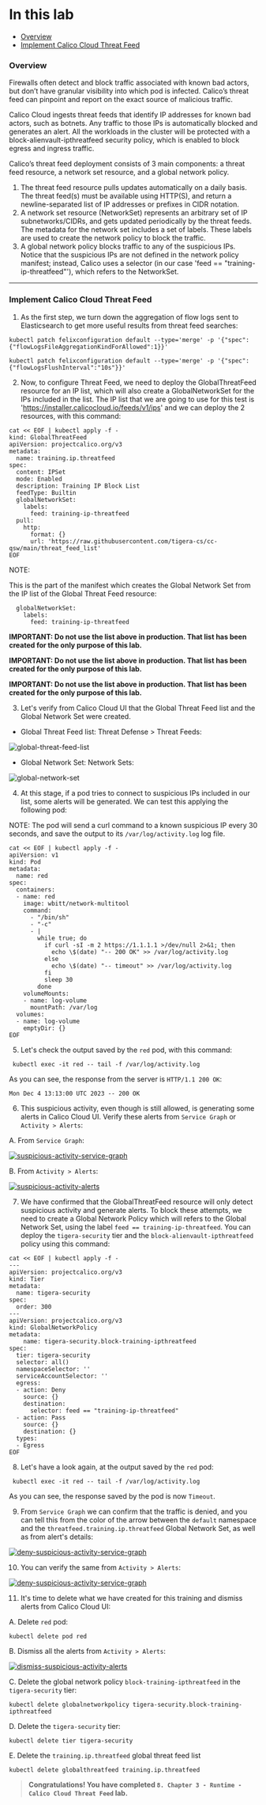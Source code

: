 # In this lab

* [Overview](https://github.com/tigera-cs/Kubernetes-and-Container-Security-Instructor-Led-Workshop/blob/main/8.%20Chapter%203%20-%20Runtime%20-%20Threat%20Feed/threat_feed.md#overview)
* [Implement Calico Cloud Threat Feed](https://github.com/tigera-cs/Kubernetes-and-Container-Security-Instructor-Led-Workshop/blob/main/8.%20Chapter%203%20-%20Runtime%20-%20Threat%20Feed/threat_feed.md#implement-calico-cloud-threat-feed)



### Overview

Firewalls often detect and block traffic associated with known bad actors, but don’t have granular visibility into which pod is infected. Calico’s threat feed can pinpoint and report on the exact source of malicious traffic.

Calico Cloud ingests threat feeds that identify IP addresses for known bad actors, such as botnets. Any traffic to those IPs is automatically blocked and generates an alert. All the workloads in the cluster will be protected with a block-alienvault-ipthreatfeed security policy, which is enabled to block egress and ingress traffic.

Calico’s threat feed deployment consists of 3 main components: a threat feed resource, a network set resource, and a global network policy.

1. The threat feed resource pulls updates automatically on a daily basis. The threat feed(s) must be available using HTTP(S), and return a newline-separated list of IP addresses or prefixes in CIDR notation.
2. A network set resource (NetworkSet) represents an arbitrary set of IP subnetworks/CIDRs, and gets updated periodically by the threat feeds. The metadata for the network set includes a set of labels. These labels are used to create the network policy to block the traffic.
3. A global network policy blocks traffic to any of the suspicious IPs. Notice that the suspicious IPs are not defined in the network policy manifest; instead, Calico uses a selector (in our case 'feed == "training-ip-threatfeed"'), which refers to the NetworkSet.

______________________________________________________________________________________________________________________________________________________________________

### Implement Calico Cloud Threat Feed

1. As the first step, we turn down the aggregation of flow logs sent to Elasticsearch to get more useful results from threat feed searches:

```
kubectl patch felixconfiguration default --type='merge' -p '{"spec":{"flowLogsFileAggregationKindForAllowed":1}}'
```
```
kubectl patch felixconfiguration default --type='merge' -p '{"spec":{"flowLogsFlushInterval":"10s"}}'
```

2. Now, to configure Threat Feed, we need to deploy the GlobalThreatFeed resource for an IP list, which will also create a GlobalNetworkSet for the IPs included in the list. The IP list that we are going to use for this test is 'https://installer.calicocloud.io/feeds/v1/ips' and we can deploy the 2 resources, with this command:

```
cat << EOF | kubectl apply -f -
kind: GlobalThreatFeed
apiVersion: projectcalico.org/v3
metadata:
  name: training.ip.threatfeed
spec:
  content: IPSet
  mode: Enabled
  description: Training IP Block List
  feedType: Builtin
  globalNetworkSet:
    labels:
      feed: training-ip-threatfeed
  pull:
    http:
      format: {}
      url: 'https://raw.githubusercontent.com/tigera-cs/cc-qsw/main/threat_feed_list'
EOF
```

NOTE: 

This is the part of the manifest which creates the Global Network Set from the IP list of the Global Threat Feed resource:
```
  globalNetworkSet:
    labels:
      feed: training-ip-threatfeed
```

**IMPORTANT: Do not use the list above in production. That list has been created for the only purpose of this lab.**

**IMPORTANT: Do not use the list above in production. That list has been created for the only purpose of this lab.**

**IMPORTANT: Do not use the list above in production. That list has been created for the only purpose of this lab.**


3. Let's verify from Calico Cloud UI that the Global Threat Feed list and the Global Network Set were created.

- Global Threat Feed list: Threat Defense > Threat Feeds:

![global-threat-feed-list](img/1.global-threat-feed-list.gif)

- Global Network Set: Network Sets:

![global-network-set](img/2.global-network-set.gif)

4. At this stage, if a pod tries to connect to suspicious IPs included in our list, some alerts will be generated. We can test this applying the following pod:

NOTE: The pod will send a curl command to a known suspicious IP every 30 seconds, and save the output to its `/var/log/activity.log` log file.

```
cat << EOF | kubectl apply -f -
apiVersion: v1
kind: Pod
metadata:
  name: red
spec:
  containers:
  - name: red
    image: wbitt/network-multitool
    command:
      - "/bin/sh"
      - "-c"
      - |
        while true; do
          if curl -sI -m 2 https://1.1.1.1 >/dev/null 2>&1; then
            echo \$(date) "-- 200 OK" >> /var/log/activity.log
          else
            echo \$(date) "-- timeout" >> /var/log/activity.log
          fi
          sleep 30
        done
    volumeMounts:
    - name: log-volume
      mountPath: /var/log
  volumes:
  - name: log-volume
    emptyDir: {}
EOF

```

5. Let's check the output saved by the `red` pod, with this command:

```
 kubectl exec -it red -- tail -f /var/log/activity.log
```

As you can see, the response from the server is `HTTP/1.1 200 OK`:

```
Mon Dec 4 13:13:00 UTC 2023 -- 200 OK
```

6. This suspicious activity, even though is still allowed, is generating some alerts in Calico Cloud UI. Verify these alerts from `Service Graph` or `Activity > Alerts`:

A. From `Service Graph`:

[![suspicious-activity-service-graph](img/3.suspicious-activity-service-graph.gif)](https://app.arcade.software/share/WsmHqUoWzIEVOAmzx8zz)

B. From `Activity > Alerts`:

[![suspicious-activity-alerts](img/4.suspicious-activity-alerts.gif)](https://app.arcade.software/share/QF8ZAMRNRoQ1eVYza6nD)


7. We have confirmed that the GlobalThreatFeed resource will only detect suspicious activity and generate alerts. To block these attempts, we need to create a Global Network Policy which will refers to the Global Network Set, using the label `feed == training-ip-threatfeed`. You can deploy the `tigera-security` tier and the `block-alienvault-ipthreatfeed` policy using this command:

```
cat << EOF | kubectl apply -f -
---
apiVersion: projectcalico.org/v3
kind: Tier
metadata:
  name: tigera-security
spec:
  order: 300
---
apiVersion: projectcalico.org/v3
kind: GlobalNetworkPolicy
metadata:
    name: tigera-security.block-training-ipthreatfeed
spec:
  tier: tigera-security
  selector: all()
  namespaceSelector: ''
  serviceAccountSelector: ''
  egress:
  - action: Deny
    source: {}
    destination:
      selector: feed == "training-ip-threatfeed"
  - action: Pass
    source: {}
    destination: {}
  types:
  - Egress
EOF
```

8. Let's have a look again, at the output saved by the `red` pod:

```
 kubectl exec -it red -- tail -f /var/log/activity.log
```

As you can see, the response saved by the pod is now `Timeout`.

9. From `Service Graph` we can confirm that the traffic is denied, and you can tell this from the color of the arrow between the `default` namespace and the `threatfeed.training.ip.threatfeed` Global Network Set, as well as from alert's details:

[![deny-suspicious-activity-service-graph](img/5.deny-suspicious-activity-service-graph.gif)](https://app.arcade.software/share/Eo3MvbQ76O8Gp4yUfZSF)


10. You can verify the same from `Activity > Alerts`:

[![deny-suspicious-activity-service-graph](img/6.deny-suspicious-activity-activity-alerts.gif)](https://app.arcade.software/share/CoTdb8osmgGKlJDONxTA)

11. It's time to delete what we have created for this training and dismiss alerts from Calico Cloud UI:

A. Delete `red` pod:
```
kubectl delete pod red
```

B. Dismiss all the alerts from `Activity > Alerts`:

[![dismiss-suspicious-activity-alerts](img/7.dismiss-suspicious-activity-alerts.gif)](https://app.arcade.software/share/wREfpjxHgnd88H6Q7w9m)


C. Delete the global network policy `block-training-ipthreatfeed` in the `tigera-security` tier:
```
kubectl delete globalnetworkpolicy tigera-security.block-training-ipthreatfeed
```

D. Delete the `tigera-security` tier:
```
kubectl delete tier tigera-security
```

E. Delete the `training.ip.threatfeed` global threat feed list
```
kubectl delete globalthreatfeed training.ip.threatfeed
```


> **Congratulations! You have completed `8. Chapter 3 - Runtime - Calico Cloud Threat Feed` lab.**

